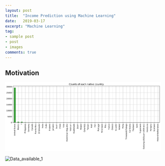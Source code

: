```yaml
---
layout: post
title:  "Income Prediction using Machine Learning"
date:   2019-03-17
excerpt: "Machine Learning"
tag:
- sample post
- post
- images
comments: true
---
```


## Motivation

![Data_available](../imgs/Data_available.PNG)

![Data_available_1](../imgs/Data_available_1.PNG)
